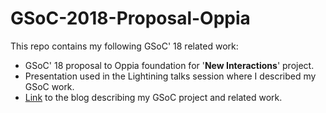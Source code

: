 # GSoC-2018-Proposal-Oppia
This repo contains my following GSoC' 18 related work:
* GSoC' 18 proposal to Oppia foundation for '<b>New Interactions</b>' project.
* Presentation used in the Lightining talks session where I described my GSoC work.
* [Link](https://medium.com/@agarwalvibhor84/google-summer-of-code-18-with-oppia-7298d0880d08) to the blog describing my GSoC project and related work.
